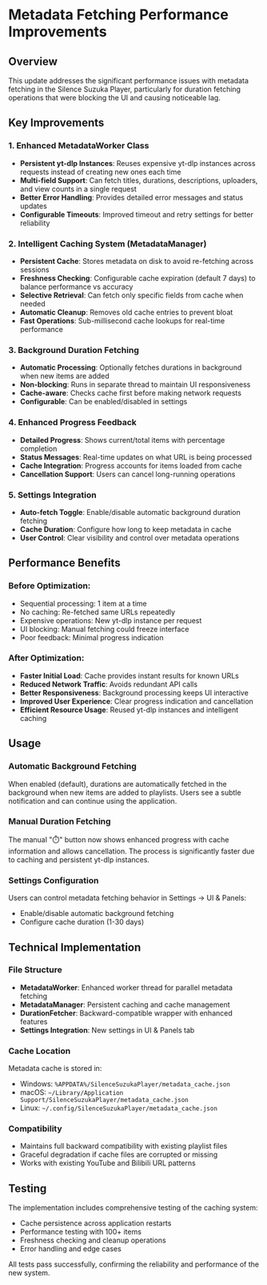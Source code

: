 # Metadata Fetching Performance Improvements

## Overview

This update addresses the significant performance issues with metadata fetching in the Silence Suzuka Player, particularly for duration fetching operations that were blocking the UI and causing noticeable lag.

## Key Improvements

### 1. Enhanced MetadataWorker Class
- **Persistent yt-dlp Instances**: Reuses expensive yt-dlp instances across requests instead of creating new ones each time
- **Multi-field Support**: Can fetch titles, durations, descriptions, uploaders, and view counts in a single request
- **Better Error Handling**: Provides detailed error messages and status updates
- **Configurable Timeouts**: Improved timeout and retry settings for better reliability

### 2. Intelligent Caching System (MetadataManager)
- **Persistent Cache**: Stores metadata on disk to avoid re-fetching across sessions
- **Freshness Checking**: Configurable cache expiration (default 7 days) to balance performance vs accuracy
- **Selective Retrieval**: Can fetch only specific fields from cache when needed
- **Automatic Cleanup**: Removes old cache entries to prevent bloat
- **Fast Operations**: Sub-millisecond cache lookups for real-time performance

### 3. Background Duration Fetching
- **Automatic Processing**: Optionally fetches durations in background when new items are added
- **Non-blocking**: Runs in separate thread to maintain UI responsiveness
- **Cache-aware**: Checks cache first before making network requests
- **Configurable**: Can be enabled/disabled in settings

### 4. Enhanced Progress Feedback
- **Detailed Progress**: Shows current/total items with percentage completion
- **Status Messages**: Real-time updates on what URL is being processed
- **Cache Integration**: Progress accounts for items loaded from cache
- **Cancellation Support**: Users can cancel long-running operations

### 5. Settings Integration
- **Auto-fetch Toggle**: Enable/disable automatic background duration fetching
- **Cache Duration**: Configure how long to keep metadata in cache
- **User Control**: Clear visibility and control over metadata operations

## Performance Benefits

### Before Optimization:
- Sequential processing: 1 item at a time
- No caching: Re-fetched same URLs repeatedly
- Expensive operations: New yt-dlp instance per request
- UI blocking: Manual fetching could freeze interface
- Poor feedback: Minimal progress indication

### After Optimization:
- **Faster Initial Load**: Cache provides instant results for known URLs
- **Reduced Network Traffic**: Avoids redundant API calls
- **Better Responsiveness**: Background processing keeps UI interactive
- **Improved User Experience**: Clear progress indication and cancellation
- **Efficient Resource Usage**: Reused yt-dlp instances and intelligent caching

## Usage

### Automatic Background Fetching
When enabled (default), durations are automatically fetched in the background when new items are added to playlists. Users see a subtle notification and can continue using the application.

### Manual Duration Fetching
The manual "⏱️" button now shows enhanced progress with cache information and allows cancellation. The process is significantly faster due to caching and persistent yt-dlp instances.

### Settings Configuration
Users can control metadata fetching behavior in Settings → UI & Panels:
- Enable/disable automatic background fetching
- Configure cache duration (1-30 days)

## Technical Implementation

### File Structure
- **MetadataWorker**: Enhanced worker thread for parallel metadata fetching
- **MetadataManager**: Persistent caching and cache management
- **DurationFetcher**: Backward-compatible wrapper with enhanced features
- **Settings Integration**: New settings in UI & Panels tab

### Cache Location
Metadata cache is stored in:
- Windows: `%APPDATA%/SilenceSuzukaPlayer/metadata_cache.json`
- macOS: `~/Library/Application Support/SilenceSuzukaPlayer/metadata_cache.json`
- Linux: `~/.config/SilenceSuzukaPlayer/metadata_cache.json`

### Compatibility
- Maintains full backward compatibility with existing playlist files
- Graceful degradation if cache files are corrupted or missing
- Works with existing YouTube and Bilibili URL patterns

## Testing

The implementation includes comprehensive testing of the caching system:
- Cache persistence across application restarts
- Performance testing with 100+ items
- Freshness checking and cleanup operations
- Error handling and edge cases

All tests pass successfully, confirming the reliability and performance of the new system.